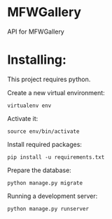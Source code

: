 # MFWGallery
API for MFWGallery

# Installing:
This project requires python.

Create a new virtual environment:
```
virtualenv env
```

Activate it:
```
source env/bin/activate
```

Install required packages:
```
pip install -u requirements.txt
```

Prepare the database:
```
python manage.py migrate
```

Running a development server:
```
python manage.py runserver
```
